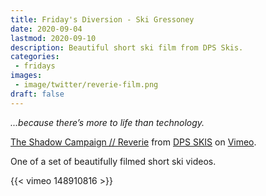 ```yaml
---
title: Friday's Diversion - Ski Gressoney
date: 2020-09-04
lastmod: 2020-09-10
description: Beautiful short ski film from DPS Skis.
categories:
 - fridays
images:
 - image/twitter/reverie-film.png
draft: false
---
```


_...because there’s more to life than technology._

[The Shadow Campaign // Reverie](https://vimeo.com/148910816) from [DPS SKIS](https://vimeo.com/dpsskis) on
[Vimeo](https://vimeo.com).

One of a set of beautifully filmed short ski videos.

{{< vimeo  148910816 >}}


